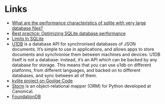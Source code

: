 # Links

 * [What are the performance characteristics of sqlite with very large database files?](http://stackoverflow.com/questions/784173/what-are-the-performance-characteristics-of-sqlite-with-very-large-database-file)
 * [Best practice: Optimizing SQLite database performance](http://docs.blackberry.com/en/developers/deliverables/17952/BP_Optimizing_SQLite_database_performance_1554266_11.jsp)
 * [Limits In SQLite](http://www.sqlite.org/limits.html)
 * [U1DB](http://packages.python.org/u1db/) is a database API for synchronised databases of JSON documents. It’s simple to use in applications, and allows apps to store documents and synchronise them between machines and devices. U1DB itself is not a database: instead, it’s an API which can be backed by any database for storage. This means that you can use u1db on different platforms, from different languages, and backed on to different databases, and sync between all of them.
 * [kvlite project on Goolge Code](http://code.google.com/p/kvlite/)
 * [Storm](https://storm.canonical.com/) is an object-relational mapper (ORM) for Python developed at Canonical.
 * [FoundationDB](http://foundationdb.com/)

